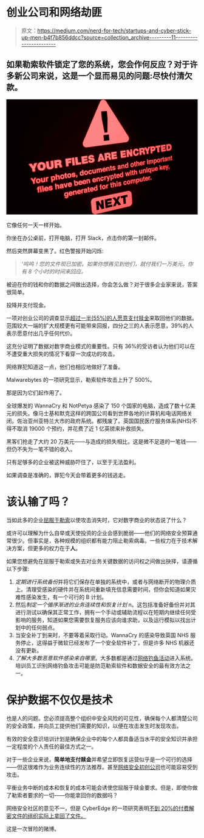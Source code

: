 # 创业公司和网络劫匪

> 原文：<https://medium.com/nerd-for-tech/startups-and-cyber-stick-up-men-b4f7b856ddcc?source=collection_archive---------11----------------------->

## 如果勒索软件锁定了您的系统，您会作何反应？对于许多新公司来说，这是一个显而易见的问题:尽快付清欠款。

![](img/874e6fea304e28848438d185b6d9118f.png)

它像任何一天一样开始。

你坐在办公桌前，打开电脑，打开 Slack，点击你的第一封邮件。

然后突然屏幕变黑了。红色警报开始闪烁:

> *‘呜呜！您的文件现已加密。如果你想再见到他们，就付我们一万美元。你有 8 个小时的时间来回应。*

被迫在你的钱和你的数据之间做出选择，你会怎么做？对于很多企业家来说，答案很简单。

投降并支付现金。

一项对创业公司的调查显示[超过一半(55%)的人愿意支付赎金](https://www.appriver.com/files/documents/cyberthreatindex/Q2-2019-AppRiver-Cyberthreat-Index-for-Business-Survey%20Report.pdf)来取回他们的数据。范围较大一端的扩大规模更有可能带来回报，四分之三的人表示愿意，39%的人表示愿意付出几乎任何代价。

这充分证明了数据对数字商业模式的重要性。只有 36%的受访者认为他们可以在不遭受重大损失的情况下看穿一次成功的攻击。

网络罪犯知道这一点，他们也相应地做好了准备。

Malwarebytes 的一项研究显示，勒索软件攻击上升了 500%。

那是因为它们起作用了。

全球爆发的 WannaCry 和 NotPetya 感染了 150 个国家的电脑，造成了数十亿美元的损失。像马士基和默克这样的跨国公司看到世界各地的计算机和电话网络关闭。佐治亚州亚特兰大市的政府系统。都残废了。英国国民医疗服务体系(NHS)不得不取消 19000 个预约，并花费了近 1 亿英镑来补救损失。

黑客们抢走了大约 20 万美元——与造成的损失相比，这是微不足道的一笔钱——但仍不失为一笔不错的收入。

只有足够多的企业被这种威胁吓住了，以至于无法盈利。

如果调查是准确的，罪犯今天会带着更多的钱逃走。

# 该认输了吗？

当如此多的企业[屈服于勒索](https://www.telegraph.co.uk/technology/2017/12/16/british-companies-stockpile-bitcoin-use-ransomware-hush-money/)以使攻击消失时，它对数字商业的状态说了什么？

或许可以理解为什么自举或天使投资的企业会感到脆弱——他们的网络安全预算通常很少。但事实是，各种规模的组织都有能力阻止勒索病毒。一些权力在于技术解决方案，但更多的权力在于**人**。

如果您想避免在屈服于勒索或失去对业务关键数据的访问权之间做出抉择，请遵循以下步骤:

1.  *定期进行系统备份*并将它们保存在单独的系统中，或者与网络断开的物理介质上。清理受感染的硬件并在系统间重新填充信息需要时间，但你会知道如果灾难性感染发生，有一个可行的 B 计划。
2.  然后*制定一个循序渐进的业务连续性和恢复计划* n。这包括准备好备份并对其进行测试以确保其正常工作，拥有一个手动或辅助流程以在短期内继续任何受影响的服务，知道如果您需要恢复服务应该向谁求助，以及运行模拟以找出计划中的任何弱点。
3.  当安全补丁到来时，不要等着采取行动。WannaCry 的感染导致英国 NHS 服务停止，这得益于微软已经发布了一个安全软件补丁，但是许多 NHS 机器还没有更新。
4.  *了解大多数恶意软件感染来自哪里*。大多数都是通过[网络钓鱼活动](https://thedefenceworks.com/services/phishing-simulation-training/)进入系统。培训员工识别网络钓鱼攻击可能是防范勒索软件和数据安全的最有效方法之一。

# 保护数据不仅仅是技术

也是人的问题。您必须提高整个组织中安全风险的可见性，确保每个人都清楚公司的安全政策，并向员工提供他们需要的知识，以便在攻击发生时发现攻击。

有效的安全意识培训计划是确保企业中的每个人都具备适当水平的安全知识并承担一定程度的个人责任的最佳方式之一。

对于一些企业来说，**简单地支付赎金**并希望立即恢复运营似乎是一个可行的选择——但这很难作为业务连续性的方法推荐。甚至[网络安全初创公司](https://techcrunch.com/2020/09/03/cygilant-ransomware/)也可能容易受到攻击。

平衡业务中断的成本和恢复的成本可能会诱使您屈服于赎金要求。但是，即使你做了勒索者要求的一切——你能拿回你的数据吗？

网络安全社区的意见不一，但是 CyberEdge 的一项研究表明[不到 20%的付费解密文件的组织实际上拿回了文件。](http://cyber-edge.com/cdr/)

这是一次冒险的赌博。